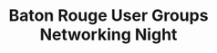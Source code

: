 ---
state: LA
region: BatonRouge
title: Baton Rouge User Groups Networking Night
event_url: https://www.brssug.com/
start_date: 2019-07-10
cost: FREE
topics: [ cloud, dataai, mssql, dotnet, networking, azure ]
---